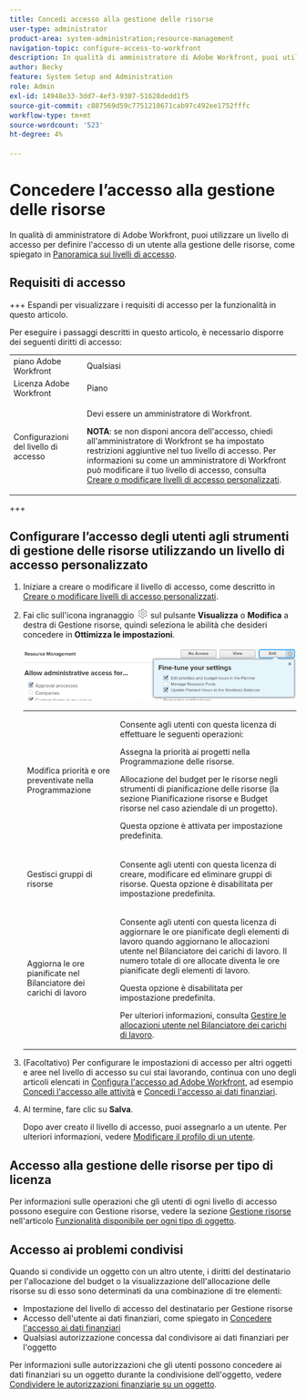 ```yaml
---
title: Concedi accesso alla gestione delle risorse
user-type: administrator
product-area: system-administration;resource-management
navigation-topic: configure-access-to-workfront
description: In qualità di amministratore di Adobe Workfront, puoi utilizzare un livello di accesso per definire l’accesso di un utente alla gestione delle risorse in Workfront.
author: Becky
feature: System Setup and Administration
role: Admin
exl-id: 14948e33-3dd7-4ef3-9307-51628dedd1f5
source-git-commit: c887569d59c7751210671cab97c492ee1752fffc
workflow-type: tm+mt
source-wordcount: '523'
ht-degree: 4%

---
```


# Concedere l’accesso alla gestione delle risorse

In qualità di amministratore di Adobe Workfront, puoi utilizzare un livello di accesso per definire l&#39;accesso di un utente alla gestione delle risorse, come spiegato in [Panoramica sui livelli di accesso](../../../administration-and-setup/add-users/access-levels-and-object-permissions/access-levels-overview.md).

## Requisiti di accesso

+++ Espandi per visualizzare i requisiti di accesso per la funzionalità in questo articolo.

Per eseguire i passaggi descritti in questo articolo, è necessario disporre dei seguenti diritti di accesso:

<table style="table-layout:auto"> 
 <col> 
 <col> 
 <tbody> 
  <tr> 
   <td role="rowheader">piano Adobe Workfront</td> 
   <td>Qualsiasi</td> 
  </tr> 
  <tr> 
   <td role="rowheader">Licenza Adobe Workfront</td> 
   <td>Piano</td> 
  </tr> 
  <tr> 
   <td role="rowheader">Configurazioni del livello di accesso</td> 
   <td> <p>Devi essere un amministratore di Workfront.</p> <p><b>NOTA</b>: se non disponi ancora dell'accesso, chiedi all'amministratore di Workfront se ha impostato restrizioni aggiuntive nel tuo livello di accesso. Per informazioni su come un amministratore di Workfront può modificare il tuo livello di accesso, consulta <a href="../../../administration-and-setup/add-users/configure-and-grant-access/create-modify-access-levels.md" class="MCXref xref" data-mc-variable-override="">Creare o modificare livelli di accesso personalizzati</a>.</p> </td> 
  </tr> 
 </tbody> 
</table>

+++

## Configurare l’accesso degli utenti agli strumenti di gestione delle risorse utilizzando un livello di accesso personalizzato

1. Iniziare a creare o modificare il livello di accesso, come descritto in [Creare o modificare livelli di accesso personalizzati](../../../administration-and-setup/add-users/configure-and-grant-access/create-modify-access-levels.md).
1. Fai clic sull&#39;icona ingranaggio ![](assets/gear-icon-settings.png) sul pulsante **Visualizza** o **Modifica** a destra di Gestione risorse, quindi seleziona le abilità che desideri concedere in **Ottimizza le impostazioni**.

   ![](assets/resource-management-details-of-edit-in-the-access-level.png)

   <table style="table-layout:auto"> 
    <col> 
    <col> 
    <tbody> 
     <tr> 
      <td role="rowheader">Modifica priorità e ore preventivate nella Programmazione</td> 
      <td> <p>Consente agli utenti con questa licenza di effettuare le seguenti operazioni:</p> <p>Assegna la priorità ai progetti nella Programmazione delle risorse.</p> <p>Allocazione del budget per le risorse negli strumenti di pianificazione delle risorse (la sezione Pianificazione risorse e Budget risorse nel caso aziendale di un progetto).</p> <p>Questa opzione è attivata per impostazione predefinita.</p> </td> 
     </tr> 
     <tr> 
      <td role="rowheader">Gestisci gruppi di risorse</td> 
      <td> <p>Consente agli utenti con questa licenza di creare, modificare ed eliminare gruppi di risorse. Questa opzione è disabilitata per impostazione predefinita.</p> </td> 
     </tr> 
     <tr data-mc-conditions=""> 
      <td role="rowheader"><span>Aggiorna le ore pianificate nel Bilanciatore dei carichi di lavoro</span> </td> 
      <td> <p>Consente agli utenti con questa licenza di aggiornare le ore pianificate degli elementi di lavoro quando aggiornano le allocazioni utente nel Bilanciatore dei carichi di lavoro. Il numero totale di ore allocate diventa le ore pianificate degli elementi di lavoro.</p> <p>Questa opzione è disabilitata per impostazione predefinita.</p> <p> Per ulteriori informazioni, consulta <a href="../../../resource-mgmt/workload-balancer/manage-user-allocations-workload-balancer.md" class="MCXref xref">Gestire le allocazioni utente nel Bilanciatore dei carichi di lavoro</a>.</p> </td> 
     </tr> 
    </tbody> 
   </table>

1. (Facoltativo) Per configurare le impostazioni di accesso per altri oggetti e aree nel livello di accesso su cui stai lavorando, continua con uno degli articoli elencati in [Configura l&#39;accesso ad Adobe Workfront](../../../administration-and-setup/add-users/configure-and-grant-access/configure-access.md), ad esempio [Concedi l&#39;accesso alle attività](../../../administration-and-setup/add-users/configure-and-grant-access/grant-access-tasks.md) e [Concedi l&#39;accesso ai dati finanziari](../../../administration-and-setup/add-users/configure-and-grant-access/grant-access-financial.md).
1. Al termine, fare clic su **Salva**.

   Dopo aver creato il livello di accesso, puoi assegnarlo a un utente. Per ulteriori informazioni, vedere [Modificare il profilo di un utente](../../../administration-and-setup/add-users/create-and-manage-users/edit-a-users-profile.md).

## Accesso alla gestione delle risorse per tipo di licenza

Per informazioni sulle operazioni che gli utenti di ogni livello di accesso possono eseguire con Gestione risorse, vedere la sezione [Gestione risorse](../../../administration-and-setup/add-users/access-levels-and-object-permissions/functionality-available-for-each-object-type.md#resource) nell&#39;articolo [Funzionalità disponibile per ogni tipo di oggetto](../../../administration-and-setup/add-users/access-levels-and-object-permissions/functionality-available-for-each-object-type.md).

## Accesso ai problemi condivisi

<!--
If you make changes here, make them also in the "Grant access to" articles where this snippet had to be converted to text:
* reports, dashboards, and calendars
* financial data
* issue
-->

Quando si condivide un oggetto con un altro utente, i diritti del destinatario per l&#39;allocazione del budget o la visualizzazione dell&#39;allocazione delle risorse su di esso sono determinati da una combinazione di tre elementi:

* Impostazione del livello di accesso del destinatario per Gestione risorse
* Accesso dell&#39;utente ai dati finanziari, come spiegato in [Concedere l&#39;accesso ai dati finanziari](../../../administration-and-setup/add-users/configure-and-grant-access/grant-access-financial.md)
* Qualsiasi autorizzazione concessa dal condivisore ai dati finanziari per l&#39;oggetto

Per informazioni sulle autorizzazioni che gli utenti possono concedere ai dati finanziari su un oggetto durante la condivisione dell&#39;oggetto, vedere [Condividere le autorizzazioni finanziarie su un oggetto](../../../workfront-basics/grant-and-request-access-to-objects/share-financial-permissions-object.md).
